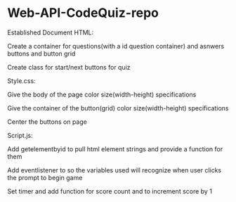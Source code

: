 # Web-API-CodeQuiz-repo

Established Document HTML:

Create a container for questions(with a id question container) and asnwers buttons and button grid

Create class for start/next buttons for quiz

Style.css: 

Give the body of the page color size(width-height) specifications 

Give the container of the button(grid) color size(width-height) specifications 

Center the buttons on page

Script.js:

Add getelementbyid to pull html element strings and provide a function for them

Add eventlistener to so the variables used will recognize when user clicks the prompt to begin game

Set timer and add function for score count and to increment score by 1

